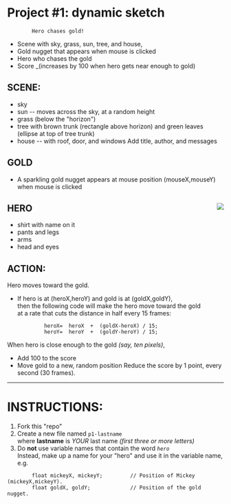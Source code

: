 # Project #1: dynamic sketch
            Hero chases gold!
+ Scene with sky, grass, sun, tree, and house,  
+ Gold nugget that appears when mouse is clicked
+ Hero who chases the gold
+ Score _(increases by 100 when hero gets near enough to gold)


## SCENE:
+ sky
+ sun -- moves across the sky, at a random height
+ grass (below the "horizon")
+ tree with brown trunk (rectangle above horizon) and green leaves (ellipse at top of tree trunk) 
+ house -- with roof, door, and windows
Add title, author, and messages

## GOLD
+ A sparkling gold nugget appears at mouse position (mouseX,mouseY) when mouse is clicked

## HERO     <img src=hero.png align=right>
+ shirt with name on it
+ pants and legs
+ arms
+ head and eyes

## ACTION:  
Hero moves toward the gold.
+ If hero is at (heroX,heroY) and gold is at (goldX,goldY),  
then the following code will make the hero move toward the gold  
at a rate that cuts the distance in half every 15 frames:
````
            heroX=  heroX  +  (goldX-heroX) / 15;
            heroY=  heroY  +  (goldY-heroY) / 15;
````
When hero is close enough to the gold _(say, ten pixels)_,  
+ Add 100 to the score
+ Move gold to a new, random position
Reduce the score by 1 point, every second (30 frames).

----

# INSTRUCTIONS:
1. Fork this "repo"  
2. Create a new file named `p1-lastname`  
    where **lastname** is  *YOUR* last name 
    *(first three or more letters)*
3. Do **not** use variable names that contain the word *`hero`*  
Instead, make up a name for your "hero" and use it in the variable name, e.g.  
````
        float mickeyX, mickeyY;         // Position of Mickey (mickeyX,mickeyY).
        float goldX, goldY;             // Position of the gold nugget.
````


